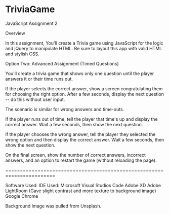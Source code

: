# TriviaGame

JavaScript Assignment 2

Overview

In this assignment, You'll create a Trivia game using JavaScript for the logic and jQuery to manipulate HTML. Be sure to layout this app with valid HTML and stylish CSS.

Option Two: Advanced Assignment (Timed Questions)

You'll create a trivia game that shows only one question until the player answers it or their time runs out.

If the player selects the correct answer, show a screen congratulating them for choosing the right option. After a few seconds, display the next question -- do this without user input.

The scenario is similar for wrong answers and time-outs.

If the player runs out of time, tell the player that time's up and display the correct answer. Wait a few seconds, then show the next question.

If the player chooses the wrong answer, tell the player they selected the wrong option and then display the correct answer. Wait a few seconds, then show the next question.

On the final screen, show the number of correct answers, incorrect answers, and an option to restart the game (without reloading the page).

=======================================================================



Software Used:
IDE Used: Microsoft Visual Studios Code
Adobe XD
Adobe LightRoom (Gave slight contrast and more texture to background image)
Google Chrome

Background Image was pulled from Unsplash.

